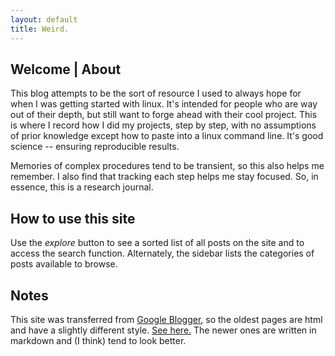 ```yaml
---
layout: default
title: Weird.
---
```


## Welcome | About

This blog attempts to be the sort of resource I used to always hope for when I was getting started with linux.  It's intended for people who are way out of their depth, but still want to forge ahead with their cool project.  This is where I record how I did my projects, step by step, with no assumptions of prior knowledge except how to paste into a linux command line.  It's good science -- ensuring reproducible results.

Memories of complex procedures tend to be transient, so this also helps me remember.  I also find that tracking each step helps me stay focused.  So, in essence, this is a research journal.

## How to use this site

Use the _explore_ button to see a sorted list of all posts on the site and to access the search function.  Alternately, the sidebar lists the categories of posts available to browse.

## Notes

This site was transferred from [Google Blogger](https://nixingaround.blogspot.com/2017/10/final-post-here.html), so the oldest pages are html and have a slightly different style.  [See here.](/2017/06/05/new-blog-location)  The newer ones are written in markdown and (I think) tend to look better.  
